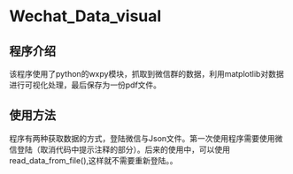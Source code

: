 # Wechat_Data_visual
## 程序介绍
该程序使用了python的wxpy模块，抓取到微信群的数据，利用matplotlib对数据进行可视化处理，最后保存为一份pdf文件。
## 使用方法
程序有两种获取数据的方式，登陆微信与Json文件。第一次使用程序需要使用微信登陆（取消代码中提示注释的部分）。后来的使用中，可以使用read_data_from_file(),这样就不需要重新登陆。。